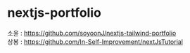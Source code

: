 # nextjs-portfolio

소윤 : https://github.com/soyoonJ/nextjs-tailwind-portfolio
<br/>상봉 : https://github.com/In-Self-Improvement/nextJsTutorial
